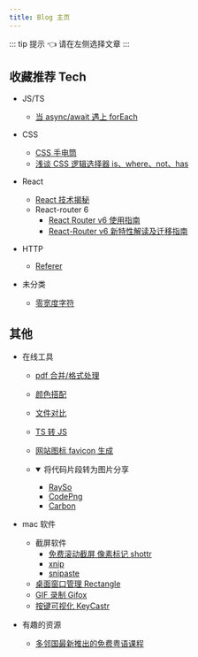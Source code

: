 ```yaml
---
title: Blog 主页
---
```


::: tip 提示
:point_left: 请在左侧选择文章
:::

## 收藏推荐 <Badge type="warning">Tech</Badge>

* JS/TS
  + [当 async/await 遇上 forEach](http://objcer.com/2017/10/12/async-await-with-forEach/)
* CSS

  + [CSS 手电筒](https://voussoir.net/writing/browser_in_the_dark)
  + [浅谈 CSS 逻辑选择器 is、where、not、has](https://www.dongchuanmin.com/xhtml/2463.html)

* React

  + [React 技术揭秘](https://react.iamkasong.com/)
  + React-router 6
    - [React Router v6 使用指南](https://zhuanlan.zhihu.com/p/191419879)
    - [React-Router v6 新特性解读及迁移指南](https://blog.csdn.net/weixin_40906515/article/details/104957712)

* HTTP

  + [Referer](http://www.ruanyifeng.com/blog/2019/06/http-referer.html)

* 未分类
  + [零宽度字符](https://juejin.cn/post/6844904164057677831)

## 其他

* 在线工具

  + [pdf 合并/格式处理](https://smallpdf.com/cn)
  + [颜色搭配](https://colorhunt.co/)
  + [文件对比](https://differ.netlify.app/)
  + [TS 转 JS](https://www.typescriptlang.org/play)
  + [网站图标 favicon 生成](https://favicon.io/)
  + <details open>
      <summary>将代码片段转为图片分享</summary>

    - [RaySo](https://ray.so/)
    - [CodePng](https://www.codepng.app/)
    - [Carbon](https://carbon.now.sh/)
    </details>

* mac 软件
  - 截屏软件
    - [免费滚动截屏 像素标记 shottr](https://shottr.cc/)
    - [xnip](https://www.xnipapp.com/)
    - [snipaste](https://www.snipaste.com/index.html)
  + [桌面窗口管理 Rectangle](https://rectangleapp.com/)
  + [GIF 录制 Gifox](https://gifox.io/)
  + [按键可视化 KeyCastr](https://github.com/keycastr/keycastr)
* 有趣的资源
  + [多邻国最新推出的免费粤语课程](https://zh-cn.duolingo.com/welcome?welcomeStep=choosePath)
